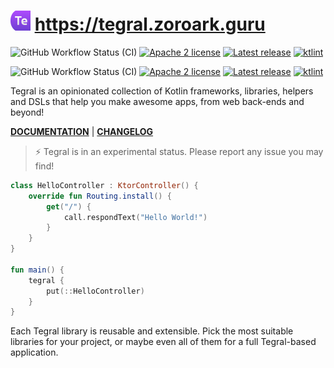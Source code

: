 # <img src="assets/tegral_logo.svg" alt="Tegral logo" width=32> https://tegral.zoroark.guru

![GitHub Workflow Status (CI)](https://img.shields.io/github/workflow/status/utybo/Tegral/CI/dev?label=CI&logo=github&style=for-the-badge) [![Apache 2 license](https://img.shields.io/badge/License-Apache%202-lightgray?style=for-the-badge)](LICENSE) [![Latest release](https://img.shields.io/github/v/release/utybo/Tegral?color=purple&include_prereleases&label=Latest%20release&style=for-the-badge)](https://github.com/EpiLink/EpiLink/releases) [![ktlint](https://img.shields.io/badge/code%20style-%E2%9D%A4-FF4081.svg?style=for-the-badge)](https://ktlint.github.io/)

![GitHub Workflow Status (CI)](https://img.shields.io/github/workflow/status/utybo/Tegral/CI/main?label=CI&logo=github&style=for-the-badge) [![Apache 2 license](https://img.shields.io/badge/License-Apache%202-lightgray?style=for-the-badge)](LICENSE) [![Latest release](https://img.shields.io/github/v/release/utybo/Tegral?color=purple&include_prereleases&label=Latest%20release&style=for-the-badge)](https://github.com/EpiLink/EpiLink/releases) [![ktlint](https://img.shields.io/badge/code%20style-%E2%9D%A4-FF4081.svg?style=for-the-badge)](https://ktlint.github.io/)

Tegral is an opinionated collection of Kotlin frameworks, libraries, helpers and DSLs that help you make awesome apps, from web back-ends and beyond!

[**DOCUMENTATION**](https://tegral.zoroark.guru) | [**CHANGELOG**](CHANGELOG.md)

> ⚡ Tegral is in an experimental status. Please report any issue you may find!

```kotlin
class HelloController : KtorController() {
    override fun Routing.install() {
        get("/") {
            call.respondText("Hello World!")
        }
    }
}

fun main() {
    tegral {
        put(::HelloController)
    }
}
```

Each Tegral library is reusable and extensible. Pick the most suitable libraries for your project, or maybe even all of them for a full Tegral-based application.
